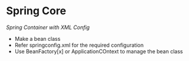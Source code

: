 # Spring Core 


*Spring Container with XML Config*

- Make a bean class
- Refer springconfig.xml for the required configuration
- Use BeanFactory[x] or ApplicationCOntext to manage the bean class